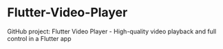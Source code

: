 # Flutter-Video-Player
GitHub project: Flutter Video Player - High-quality video playback and full control in a Flutter app
